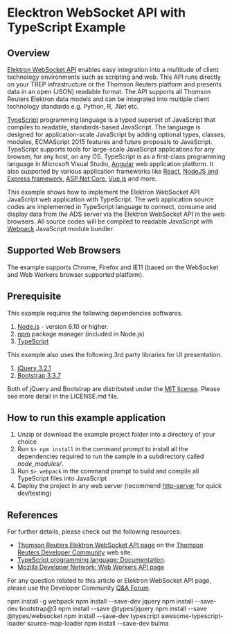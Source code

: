 # Elecktron WebSocket API with TypeScript Example
## Overview

[Elektron WebSocket API](https://developers.thomsonreuters.com/elektron/websocket-api-early-access) enables easy integration into a multitude of client technology environments such as scripting and web.  This API runs directly on your TREP infrastructure or the Thomson Reuters platform and presents data in an open (JSON) readable format. The API supports all Thomson Reuters Elektron data models and can be integrated into multiple client technology standards e.g. Python, R, .Net etc.

[TypeScript](https://www.typescriptlang.org) programming language is a typed superset of JavaScript that compiles to readable, standards-based JavaScript. The language is designed for application-scale JavaScript by adding optional types, classes, modules, ECMAScript 2015 features and future proposals to JavaScript. TypeScript supports tools for large-scale JavaScript applications for any browser, for any host, on any OS. TypeScript is as a first-class programming language in Microsoft Visual Studio, [Angular](https://angularjs.org/) web application platform. It also supported by various application frameworks like [React](https://github.com/Microsoft/TypeScript-React-Starter#typescript-react-starter), [NodeJS and Express framework](https://github.com/Microsoft/TypeScript-Node-Starter#typescript-node-starter), [ASP.Net Core](https://www.typescriptlang.org/docs/handbook/asp-net-core.html), [Vue.js](https://github.com/Microsoft/TypeScript-Vue-Starter#typescript-vue-starter) and more. 

This example shows how to implement the Elektron WebSocket API JavaScript web application with TypeScript. The web application source codes are implemented in TypeScript language to connect, consume and display data from the ADS server via the Elektron WebSocket API in the web browsers. All source codes will be compiled to readable JavaScript with [Webpack](https://webpack.js.org/) JavaScript module bundler.

## Supported Web Browsers
The example supports Chrome, Firefox and IE11 (based on the WebSocket and Web Workers browser supported platform).

## Prerequisite
This example requires the following dependencies softwares.
1. [Node.js](https://nodejs.org/en/) - version 6.10 or higher.
2. [npm](https://www.npmjs.com/) package manager (included in Node.js)
2. [TypeScript](https://www.typescriptlang.org)

This example also uses the following 3rd party libraries for UI presentation.
1. [jQuery 3.2.1](https://jquery.com/) 
2. [Bootstrap 3.3.7](https://getbootstrap.com/docs/3.3/)

Both of jQuery and Bootstrap are distributed under the [MIT license](https://opensource.org/licenses/MIT). Please see more detail in the LICENSE.md file.

## How to run this example application
1. Unzip or download the example project folder into a directory of your choice 
2. Run ```$> npm install``` in the command prompt to install all the dependencies required to run the sample in a subdirectory called *node_modules/*.
3. Run ```$> webpack``` in the command prompt to build and compile all TypeScript files into JavaScript
4. Deploy the project in any web server (recommend [http-server](https://www.npmjs.com/package/http-server) for quick dev/testing)


## References
For further details, please check out the following resources:
* [Thomson Reuters Elektron WebSocket API page](https://developers.thomsonreuters.com/elektron/websocket-api-early-access) on the [Thomson Reuters Developer Community](https://developers.thomsonreuters.com/) web site.
* [TypeScript programming language: Documentation](https://www.typescriptlang.org/docs/home.html).
* [Mozilla Developer Network: Web Workers API page](https://developer.mozilla.org/en-US/docs/Web/API/WebSockets_API)

For any question related to this article or Elektron WebSocket API page, please use the Developer Community [Q&A Forum](https://community.developers.thomsonreuters.com/).

npm install -g webpack
npm install --save-dev jquery
npm install --save-dev bootstrap@3
npm install --save @types/jquery
npm install --save @types/websocket
npm install --save-dev typescript awesome-typescript-loader source-map-loader
npm install --save-dev bulma